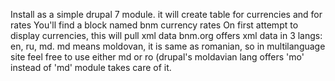 Install as a simple drupal 7 module.
it will create table for currencies and for rates
You'll find a block named bnm currency rates
On first attempt to display currencies, this will pull xml data
bnm.org offers xml data in 3 langs: en, ru, md. md means moldovan, it is same as romanian,
so in multilanguage site feel free to use either md or ro (drupal's moldavian lang offers 'mo' instead of 'md'
module takes care of it.
